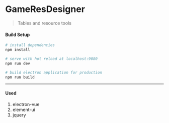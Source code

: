 # GameResDesigner

> Tables and resource tools

#### Build Setup

``` bash
# install dependencies
npm install

# serve with hot reload at localhost:9080
npm run dev

# build electron application for production
npm run build


```

---
#### Used
1. electron-vue
2. element-ui
3. jquery